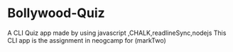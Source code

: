 # Bollywood-Quiz
A CLI Quiz app made by using javascript ,CHALK,readlineSync,nodejs
This CLI app is the assignment in neogcamp for (markTwo)

